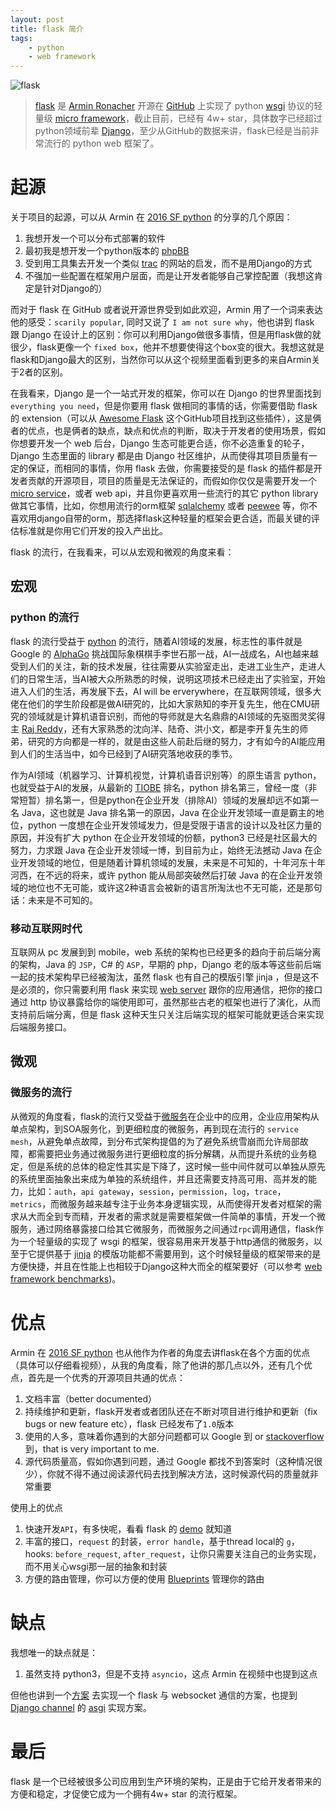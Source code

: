 ```yaml
---
layout: post
title: flask 简介
tags: 
    - python
    - web framework
---
```

![flask](http://flask.palletsprojects.com/en/1.1.x/_images/flask-logo.png)

> [flask](http://flask.palletsprojects.com/en/1.1.x/) 是 [Armin Ronacher](https://github.com/mitsuhiko) 开源在 [GitHub](https://github.com/pallets/flask) 上实现了 python [wsgi](https://wsgi.readthedocs.io/en/latest/index.html) 协议的轻量级 [micro framework](http://flask.palletsprojects.com/en/1.1.x/foreword/#what-does-micro-mean)，截止目前，已经有 4w+ star，具体数字已经超过python领域前辈 [Django](https://github.com/django/django)，至少从GitHub的数据来讲，flask已经是当前非常流行的 python web 框架了。

# 起源

关于项目的起源，可以从 Armin 在 [2016 SF python](https://www.youtube.com/watch?v=1ByQhAM5c1I) 的分享的几个原因：

1. 我想开发一个可以分布式部署的软件
2. 最初我是想开发一个python版本的 [phpBB](https://www.phpbb.com/)
3. 受到用工具集去开发一个类似 [trac](https://trac.edgewall.org/) 的网站的启发，而不是用Django的方式
4. 不强加一些配置在框架用户层面，而是让开发者能够自己掌控配置（我想这肯定是针对Django的）

而对于 flask 在 GitHub 或者说开源世界受到如此欢迎，Armin 用了一个词来表达他的感受：`scarily popular`, 同时又说了 `I am not sure why`，他也讲到 flask 跟 Django 在设计上的区别：你可以利用Django做很多事情，但是用flask做的就很少，flask更像一个 `fixed box`，他并不想要使得这个box变的很大。我想这就是flask和Django最大的区别，当然你可以从这个视频里面看到更多的来自Armin关于2者的区别。

在我看来，Django 是一个一站式开发的框架，你可以在 Django 的世界里面找到 `everything you need`，但是你要用 flask 做相同的事情的话，你需要借助 flask 的 extension（可以从 [Awesome Flask](https://github.com/humiaozuzu/awesome-flask) 这个GitHub项目找到这些插件），这是俩者的优点，也是俩者的缺点，缺点和优点的判断，取决于开发者的使用场景，假如你想要开发一个 web 后台，Django 生态可能更合适，你不必造重复的轮子，Django 生态里面的 library 都是由 Django 社区维护，从而使得其项目质量有一定的保证，而相同的事情，你用 flask 去做，你需要接受的是 flask 的插件都是开发者贡献的开源项目，项目的质量是无法保证的，而假如你仅仅是需要开发一个 [micro service](https://en.wikipedia.org/wiki/Microservices)，或者 web api，并且你更喜欢用一些流行的其它 python library 做其它事情，比如，你想用流行的orm框架  [sqlalchemy](https://www.sqlalchemy.org/) 或者 [peewee](http://docs.peewee-orm.com/en/latest/) 等，你不喜欢用django自带的orm，那选择flask这种轻量的框架会更合适，而最关键的评估标准就是你用它们开发的投入产出比。

flask 的流行，在我看来，可以从宏观和微观的角度来看：

## 宏观

### python 的流行

flask 的流行受益于 [python](https://en.wikipedia.org/wiki/Python_(programming_language)) 的流行，随着AI领域的发展，标志性的事件就是 Google 的 [AlphaGo](https://en.wikipedia.org/wiki/AlphaGo) 挑战国际象棋棋手李世石那一战，AI一战成名，AI也越来越受到人们的关注，新的技术发展，往往需要从实验室走出，走进工业生产，走进人们的日常生活，当AI被大众所熟悉的时候，说明这项技术已经走出了实验室，开始进入人们的生活，再发展下去，AI will be erverywhere，在互联网领域，很多大佬在他们的学生阶段都是做AI研究的，比如大家熟知的李开复先生，他在CMU研究的领域就是计算机语音识别，而他的导师就是大名鼎鼎的AI领域的先驱图灵奖得主 [Raj Reddy](https://en.wikipedia.org/wiki/Raj_Reddy)，还有大家熟悉的沈向洋、陆奇、洪小文，都是李开复先生的师弟，研究的方向都是一样的，就是由这些人前赴后继的努力，才有如今的AI能应用到人们的生活当中，如今已经到了AI研究落地收获的季节。

作为AI领域（机器学习、计算机视觉，计算机语音识别等）的原生语言 python，也就受益于AI的发展，从最新的 [TIOBE](https://www.tiobe.com/tiobe-index/) 排名，python  排名第三，曾经一度（非常短暂）排名第一，但是python在企业开发（排除AI）领域的发展却远不如第一名 Java，这也就是 Java 排名第一的原因，Java 在企业开发领域一直是霸主的地位，python 一度想在企业开发领域发力，但是受限于语言的设计以及社区力量的原因，并没有扩大 python 在企业开发领域的份额，python3 已经是社区最大的努力，力求跟 Java 在企业开发领域一博，到目前为止，始终无法撼动 Java 在企业开发领域的地位，但是随着计算机领域的发展，未来是不可知的，十年河东十年河西，在不远的将来，或许 python 能从局部突破然后打破 Java 的在企业开发领域的地位也不无可能，或许这2种语言会被新的语言所淘汰也不无可能，还是那句话：未来是不可知的。

### 移动互联网时代

互联网从 pc 发展到到 mobile，web 系统的架构也已经更多的趋向于前后端分离的架构，Java 的 `JSP`，C# 的 `ASP`，早期的 php，Django 老的版本等这些前后端一起的技术架构早已经被淘汰，虽然 flask 也有自己的模版引擎 jinja ，但是这不是必须的，你只需要利用 flask 来实现 [web server](https://en.wikipedia.org/wiki/Web_server) 跟你的应用通信，把你的接口通过 http 协议暴露给你的端使用即可，虽然那些古老的框架也进行了演化，从而支持前后端分离，但是 flask 这种天生只关注后端实现的框架可能就更适合来实现后端服务接口。

## 微观

### 微服务的流行

从微观的角度看，flask的流行又受益于[微服务](https://en.wikipedia.org/wiki/Microservices)在企业中的应用，企业应用架构从单点架构，到SOA服务化，到更细粒度的微服务，再到现在流行的 `service mesh`，从避免单点故障，到分布式架构提倡的为了避免系统雪崩而允许局部故障，都需要把业务通过微服务进行更细粒度的拆分解耦，从而提升系统的业务稳定，但是系统的总体的稳定性其实是下降了，这时候一些中间件就可以单独从原先的系统里面抽象出来成为单独的系统组件，并且还需要支持高可用、高并发的能力，比如：`auth`，`api gateway`，`session`，`permission`，`log`，`trace`，`metrics`，而微服务越来越专注于业务本身逻辑实现，从而使得开发者对框架的需求从大而全到专而精，开发者的需求就是需要框架做一件简单的事情，开发一个微服务，通过网络暴露接口给其它微服务，而微服务之间通过`rpc`调用通信，flask作为一个轻量级的实现了 wsgi 的框架，很容易用来开发基于http通信的微服务，以至于它提供基于 [jinja](https://jinja.palletsprojects.com/en/2.10.x/) 的模版功能都不需要用到，这个时候轻量级的框架带来的是方便快捷，并且在性能上也相较于Django这种大而全的框架要好（可以参考 [web framework benchmarks](https://www.techempower.com/benchmarks/))。

# 优点

Armin 在 [2016 SF python](https://www.youtube.com/watch?v=1ByQhAM5c1I&t=330s) 也从他作为作者的角度去讲flask在各个方面的优点（具体可以仔细看视频），从我的角度看，除了他讲的那几点以外，还有几个优点，首先是一个优秀的开源项目共通的优点：
1. 文档丰富（better documented）
2. 持续维护和更新，flask开发者或者团队还在不断对项目进行维护和更新（fix bugs or new feature etc），flask 已经发布了`1.0`版本
3. 使用的人多，意味着你遇到的大部分问题都可以 Google 到 or [stackoverflow](https://stackoverflow.com/questions/tagged/flask) 到，that is very important to me.
4. 源代码质量高，假如你遇到问题，通过 Google 都找不到答案时（这种情况很少），你就不得不通过阅读源代码去找到解决方法，这时候源代码的质量就非常重要

使用上的优点

1. 快速开发`API`，有多快呢，看看 flask 的 [demo](http://flask.palletsprojects.com/en/1.1.x/quickstart/#a-minimal-application) 就知道
2. 丰富的接口，`request` 的封装，`error handle`，基于thread local的 `g`，hooks: `before_request`, `after_request`，让你只需要关注自己的业务实现，而不用关心wsgi那一层的抽象和封装
3. 方便的路由管理，你可以方便的使用 [Blueprints](http://flask.palletsprojects.com/en/1.1.x/blueprints/#blueprints) 管理你的路由

# 缺点

我想唯一的缺点就是：
1. 虽然支持 python3，但是不支持 `asyncio`，这点 Armin 在视频中也提到这点

但他也讲到一个[方案](https://www.youtube.com/watch?v=1ByQhAM5c1I&t=279s) 去实现一个 flask 与 websocket 通信的方案，也提到 [Django channel](https://channels.readthedocs.io/en/latest/) 的 [asgi](https://asgi.readthedocs.io/en/latest/) 实现方案。

# 最后

flask 是一个已经被很多公司应用到生产环境的架构，正是由于它给开发者带来的方便和稳定，才促使它成为一个拥有4w+ star 的流行框架。
